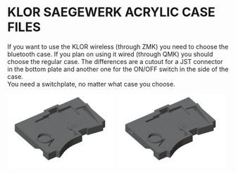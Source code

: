 # KLOR SAEGEWERK ACRYLIC CASE FILES 

If you want to use the KLOR wireless (through ZMK) you need to choose the bluetooth case. If you plan on using it wired (through QMK) you should choose the regular case. The differences are a cutout for a JST connector in the bottom plate and another one for the ON/OFF switch in the side of the case.\
You need a switchplate, no matter what case you choose.

[<img alt="saegewerk" width="49%" src="/case/docs/images/saegewerk_acryl.png" title="saegewerk" />](/case/acrylic/saegewerk/regular/)
[<img alt="saegewerk bluetooth" width="49%" src="/case/docs/images/saegewerk_acryl_ble.png" title="saegewerk bluetooth" />](/case/acrylic/saegewerk/bluetooth/)